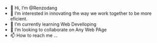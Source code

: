 - 👋 Hi, I’m @Renzodang
- 👀 I’m interested in innovating the way we work together to be more eficient.
- 🌱 I’m currently learning Web Develloping
- 💞️ I’m looking to collaborate on Any Web PAge
- 📫 How to reach me ...

<!---
Renzodang/Renzodang is a ✨ special ✨ repository because its `README.md` (this file) appears on your GitHub profile.
You can click the Preview link to take a look at your changes.
--->
